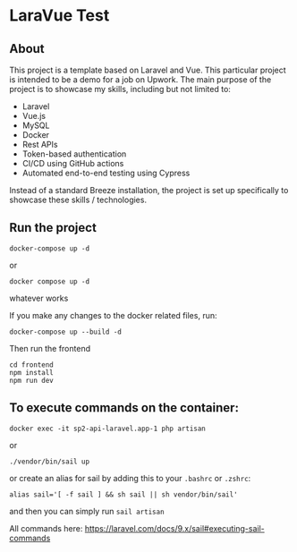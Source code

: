 # LaraVue Test

## About

This project is a template based on Laravel and Vue.
This particular project is intended to be a demo for a job on Upwork.
The main purpose of the project is to showcase my skills, including but not limited to:

- Laravel
- Vue.js
- MySQL
- Docker
- Rest APIs
- Token-based authentication
- CI/CD using GitHub actions
- Automated end-to-end testing using Cypress

Instead of a standard Breeze installation, the project is set up specifically to showcase these skills / technologies.

## Run the project

    docker-compose up -d

or

    docker compose up -d

whatever works

If you make any changes to the docker related files, run:

    docker-compose up --build -d

Then run the frontend

    cd frontend
    npm install
    npm run dev

## To execute commands on the container:

    docker exec -it sp2-api-laravel.app-1 php artisan 

or

    ./vendor/bin/sail up

or create an alias for sail by adding this to your `.bashrc` or `.zshrc`:

    alias sail='[ -f sail ] && sh sail || sh vendor/bin/sail'

and then you can simply run `sail artisan`

All commands here: https://laravel.com/docs/9.x/sail#executing-sail-commands


